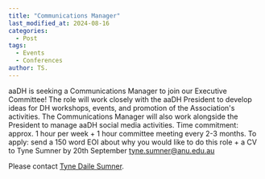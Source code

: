 ```yaml
---
title: "Communications Manager"
last_modified_at: 2024-08-16
categories:
  - Post
tags:
  - Events
  - Conferences
author: TS.
---
```


aaDH is seeking a Communications Manager to join our Executive Committee! 
The role will work closely with the aaDH President to develop ideas for DH workshops, events, and promotion of the Association's activities. 
The Communications Manager will also work alongside the President to manage aaDH social media activities. 
Time commitment: approx. 1 hour per week + 1 hour committee meeting every 2-3 months.
To apply: send a 150 word EOI about why you would like to do this role + a CV to Tyne Sumner by 20th September 
tyne.sumner@anu.edu.au


Please contact  [Tyne Daile Sumner](mailto:tyne.sumner@anu.edu.au?subject=Fantastic%20Futures%20-%20Algorithmic%20Humanities). 
